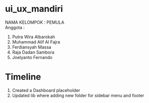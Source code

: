 # ui_ux_mandiri

NAMA KELOMPOK : PEMULA <br>
Anggota :
1. Putra Wira Albarokah
2. Muhammad Alif Al Fajra
3. Ferdiansyah Massa
4. Raja Dadan Sambora
5. Joelyanto Fernando

# Timeline
1. Created a Dashboard placeholder
2. Updated lib where adding new folder for sidebar menu and footer
